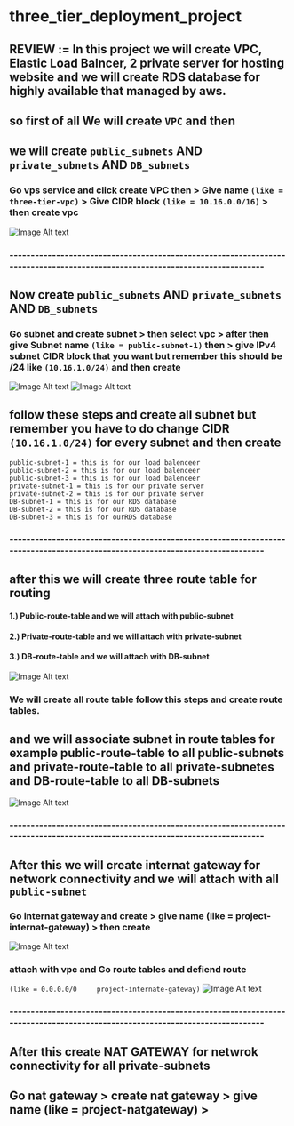 # three_tier_deployment_project 
##  REVIEW := In this project we will create VPC, Elastic Load Balncer, 2 private server for hosting website and we will create RDS database for highly available that managed by aws.

## so first  of all We will create ```VPC``` and then 
## we will create ```public_subnets```  AND ```private_subnets``` AND  ```DB_subnets```

### Go vps service and click create VPC then > Give name ```(like = three-tier-vpc)``` > Give CIDR block ```(like = 10.16.0.0/16)``` > then create vpc 
![Image Alt text](/vpc.jpg.png)
### ----------------------------------------------------------------------------------------------------------------------------- ###

## Now create  ```public_subnets```  AND ```private_subnets``` AND  ```DB_subnets``` 
### Go subnet and create subnet > then select vpc > after then give Subnet name ```(like = public-subnet-1)``` then > give IPv4 subnet CIDR block that you want but remember this should be /24 like ```(10.16.1.0/24)``` and then create 
![Image Alt text](/select-subnet.jpg.png)
![Image Alt text](/create-subnet.jpg.png)

## follow these steps and create all subnet but remember you have to do change CIDR ```(10.16.1.0/24)``` for every subnet and then create
```
public-subnet-1 = this is for our load balenceer
public-subnet-2 = this is for our load balenceer
public-subnet-3 = this is for our load balenceer
private-subnet-1 = this is for our private server 
private-subnet-2 = this is for our private server
DB-subnet-1 = this is for our RDS database 
DB-subnet-2 = this is for our RDS database 
DB-subnet-3 = this is for ourRDS database 
```
### ----------------------------------------------------------------------------------------------------------------------------- ###

## after this we will create three route table for routing 
#### 1.) Public-route-table and we will attach with public-subnet

#### 2.) Private-route-table and we will attach with private-subnet

#### 3.) DB-route-table and we will attach with DB-subnet
![Image Alt text](/route-table-create.jpg.png)
### We will create all route table follow this steps and create route tables.

## and we will associate subnet in route tables for example public-route-table to all public-subnets and private-route-table to all private-subnetes and DB-route-table to all DB-subnets
![Image Alt text](/attach-subnet-routetable.jpg.png)
### ----------------------------------------------------------------------------------------------------------------------------- ###
## After this we will create internat gateway for network connectivity and we will attach with all ```public-subnet```  
### Go internat gateway and create > give name (like = project-internat-gateway) > then create
![Image Alt text](/create-internate-gateway.jpg.png)
### attach with vpc and Go route tables and defiend route 
```(like = 0.0.0.0/0     project-internate-gateway)```
![Image Alt text](/routes.jpg.png)
### ----------------------------------------------------------------------------------------------------------------------------- ###
## After this create NAT GATEWAY for netwrok connectivity for all private-subnets 
## Go nat gateway > create nat gateway  > give name (like = project-natgateway) > 
